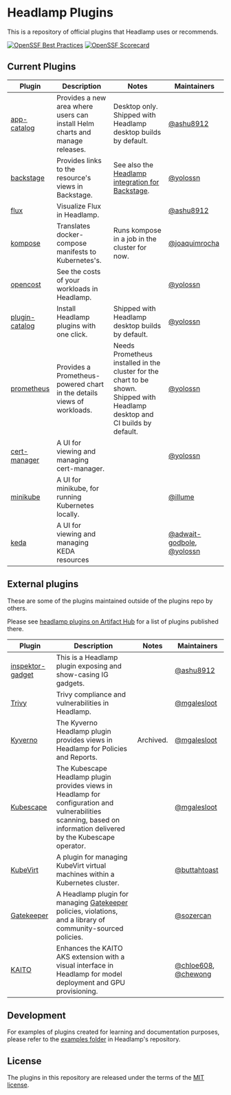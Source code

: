# Headlamp Plugins

This is a repository of official plugins that Headlamp uses or recommends.

[![OpenSSF Best Practices](https://www.bestpractices.dev/projects/7551/badge)](https://www.bestpractices.dev/projects/7551)
[![OpenSSF Scorecard](https://api.scorecard.dev/projects/github.com/headlamp-k8s/plugins/badge)](https://scorecard.dev/viewer/?uri=github.com/headlamp-k8s/plugins)


## Current Plugins

| Plugin | Description | Notes | Maintainers |
| ---------------------------------- | ---------------------------------------------------------------------------- | --------------------------------------------------------------------------------------------------------------------------- | ----------- |
| [app-catalog](./app-catalog) | Provides a new area where users can install Helm charts and manage releases. | Desktop only. Shipped with Headlamp desktop builds by default. | [@ashu8912](https://github.com/ashu8912) |
| [backstage](./backstage) | Provides links to the resource's views in Backstage. | See also the [Headlamp integration for Backstage](https://github.com/headlamp-k8s/backstage-plugin). | [@yolossn](https://github.com/yolossn) |
| [flux](./flux) | Visualize Flux in Headlamp. | |[@ashu8912](https://github.com/ashu8912) |
| [kompose](./kompose) | Translates docker-compose manifests to Kubernetes's. | Runs kompose in a job in the cluster for now. | [@joaquimrocha](https://github.com/joaquimrocha) |
| [opencost](./opencost) | See the costs of your workloads in Headlamp. | |[@yolossn](https://github.com/yolossn)|
| [plugin-catalog](./plugin-catalog) | Install Headlamp plugins with one click. | Shipped with Headlamp desktop builds by default. |[@yolossn](https://github.com/yolossn) |
| [prometheus](./prometheus) | Provides a Prometheus-powered chart in the details views of workloads. | Needs Prometheus installed in the cluster for the chart to be shown. Shipped with Headlamp desktop and CI builds by default. | [@yolossn](https://github.com/yolossn) |
| [cert-manager](./cert-manager) | A UI for viewing and managing cert-manager. | |[@yolossn](https://github.com/yolossn)|
| [minikube](./minikube) | A UI for minikube, for running Kubernetes locally. | |[@illume](https://github.com/illume)|
| [keda](./keda) | A UI for viewing and managing KEDA resources | |[@adwait-godbole](https://github.com/adwait-godbole), [@yolossn](https://github.com/yolossn)|

## External plugins

These are some of the plugins maintained outside of the plugins repo by others.

Please see [headlamp plugins on Artifact Hub](https://artifacthub.io/packages/search?kind=21&sort=relevance&page=1) for a list of plugins published there.

| Plugin | Description | Notes | Maintainers |
| ---------------------------------- | ---------------------------------------------------------------------------- | --------------------------------------------------------------------------------------------------------------------------- | ----------- |
| [inspektor-gadget](https://github.com/inspektor-gadget/headlamp-plugin/) | This is a Headlamp plugin exposing and show-casing IG gadgets. |  | [@ashu8912](https://github.com/ashu8912) |
| [Trivy](https://github.com/kubebeam/trivy-headlamp-plugin) | Trivy compliance and vulnerabilities in Headlamp. |   | [@mgalesloot](https://github.com/mgalesloot) |
| [Kyverno](https://github.com/kubebeam/kyverno-headlamp-plugin) | The Kyverno Headlamp plugin provides views in Headlamp for Policies and Reports. | Archived.  | [@mgalesloot](https://github.com/mgalesloot) |
| [Kubescape](https://github.com/kubescape/headlamp-plugin) | The Kubescape Headlamp plugin provides views in Headlamp for configuration and vulnerabilities scanning, based on information delivered by the Kubescape operator. |  | [@mgalesloot](https://github.com/mgalesloot) |
| [KubeVirt](https://github.com/buttahtoast/headlamp-plugins/tree/main/kubevirt) | A plugin for managing KubeVirt virtual machines within a Kubernetes cluster. |   | [@buttahtoast](https://github.com/buttahtoast) |
| [Gatekeeper](https://github.com/sozercan/gatekeeper-headlamp-plugin) | A Headlamp plugin for managing [Gatekeeper](https://open-policy-agent.github.io/gatekeeper/) policies, violations, and a library of community-sourced policies. | | [@sozercan](https://github.com/sozercan) |
| [KAITO](./kaito) | Enhances the KAITO AKS extension with a visual interface in Headlamp for model deployment and GPU provisioning. | |[@chloe608](https://github.com/chloe608), [@chewong](https://github.com/chewong)|



## Development

For examples of plugins created for learning and documentation purposes, please refer to the [examples folder](https://github.com/headlamp-k8s/headlamp/tree/main/plugins#plugins) in Headlamp's repository.

## License

The plugins in this repository are released under the terms of the [MIT license](./LICENSE).
